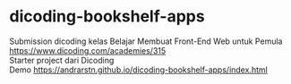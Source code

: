 # dicoding-bookshelf-apps
Submission dicoding kelas Belajar Membuat Front-End Web untuk Pemula https://www.dicoding.com/academies/315 <br>
Starter project dari Dicoding <br>
Demo https://andrarstn.github.io/dicoding-bookshelf-apps/index.html
